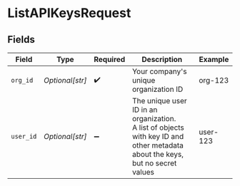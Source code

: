 # ListAPIKeysRequest


## Fields

| Field                                                                                                                         | Type                                                                                                                          | Required                                                                                                                      | Description                                                                                                                   | Example                                                                                                                       |
| ----------------------------------------------------------------------------------------------------------------------------- | ----------------------------------------------------------------------------------------------------------------------------- | ----------------------------------------------------------------------------------------------------------------------------- | ----------------------------------------------------------------------------------------------------------------------------- | ----------------------------------------------------------------------------------------------------------------------------- |
| `org_id`                                                                                                                      | *Optional[str]*                                                                                                               | :heavy_check_mark:                                                                                                            | Your company's unique organization ID                                                                                         | org-123                                                                                                                       |
| `user_id`                                                                                                                     | *Optional[str]*                                                                                                               | :heavy_minus_sign:                                                                                                            | The unique user ID in an organization.<br/> A list of objects with key ID and other metadata about the keys, but no secret values | user-123                                                                                                                      |